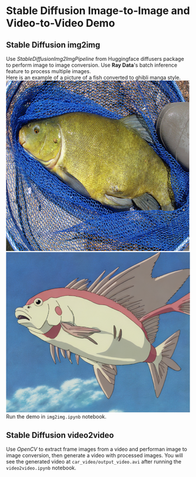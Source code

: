 # Stable Diffusion Image-to-Image and Video-to-Video Demo

## Stable Diffusion img2img
Use *StableDiffusionImg2ImgPipeline* from Huggingface diffusers package to perform image to image conversion. Use **Ray Data**'s batch inference feature to process multiple images.  
Here is an example of a picture of a fish converted to ghibli manga style.  
![Alt text](original.png)
![Alt text](ghibli.png)
Run the demo in `img2img.ipynb` notebook.    

## Stable Diffusion video2video
Use *OpenCV* to extract frame images from a video and performan image to image conversion, then generate a video with processed images. You will see the generated video at `car_video/output_video.avi` after running the `video2video.ipynb` notebook.  
